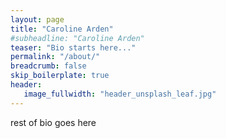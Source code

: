 ```yaml
---
layout: page
title: "Caroline Arden"
#subheadline: "Caroline Arden"
teaser: "Bio starts here..."
permalink: "/about/"
breadcrumb: false
skip_boilerplate: true
header:
   image_fullwidth: "header_unsplash_leaf.jpg"
---
```


rest of bio goes here